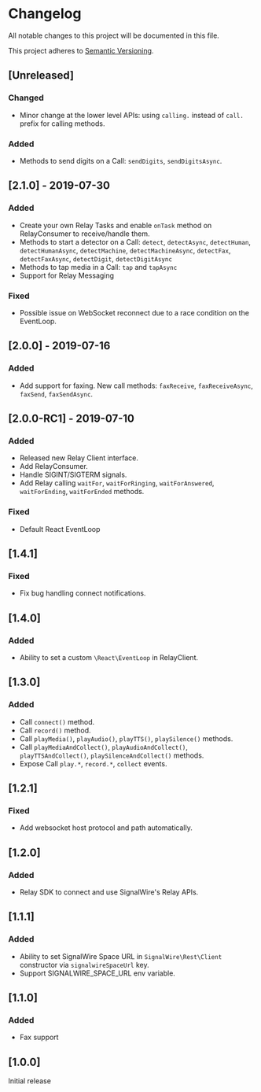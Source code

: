 # Changelog
All notable changes to this project will be documented in this file.

This project adheres to [Semantic Versioning](https://semver.org/spec/v2.0.0.html).

## [Unreleased]
### Changed
- Minor change at the lower level APIs: using `calling.` instead of `call.` prefix for calling methods.

### Added
- Methods to send digits on a Call: `sendDigits`, `sendDigitsAsync`.

## [2.1.0] - 2019-07-30
### Added
- Create your own Relay Tasks and enable `onTask` method on RelayConsumer to receive/handle them.
- Methods to start a detector on a Call: `detect`, `detectAsync`, `detectHuman`, `detectHumanAsync`, `detectMachine`, `detectMachineAsync`, `detectFax`, `detectFaxAsync`, `detectDigit`, `detectDigitAsync`
- Methods to tap media in a Call: `tap` and `tapAsync`
- Support for Relay Messaging

### Fixed
- Possible issue on WebSocket reconnect due to a race condition on the EventLoop.

## [2.0.0] - 2019-07-16
### Added
- Add support for faxing. New call methods: `faxReceive`, `faxReceiveAsync`, `faxSend`, `faxSendAsync`.

## [2.0.0-RC1] - 2019-07-10
### Added
- Released new Relay Client interface.
- Add RelayConsumer.
- Handle SIGINT/SIGTERM signals.
- Add Relay calling `waitFor`, `waitForRinging`, `waitForAnswered`, `waitForEnding`, `waitForEnded` methods.
### Fixed
- Default React EventLoop

## [1.4.1]
### Fixed
- Fix bug handling connect notifications.

## [1.4.0]
### Added
- Ability to set a custom `\React\EventLoop` in RelayClient.

## [1.3.0]
### Added
- Call `connect()` method.
- Call `record()` method.
- Call `playMedia()`, `playAudio()`, `playTTS()`, `playSilence()` methods.
- Call `playMediaAndCollect()`, `playAudioAndCollect()`, `playTTSAndCollect()`, `playSilenceAndCollect()` methods.
- Expose Call `play.*`, `record.*`, `collect` events.

## [1.2.1]
### Fixed
- Add websocket host protocol and path automatically.

## [1.2.0]
### Added
- Relay SDK to connect and use SignalWire's Relay APIs.

## [1.1.1]
### Added
- Ability to set SignalWire Space URL in `SignalWire\Rest\Client` constructor via `signalwireSpaceUrl` key.
- Support SIGNALWIRE_SPACE_URL env variable.

## [1.1.0]
### Added
- Fax support

## [1.0.0]

Initial release

<!---
### Added
### Changed
### Removed
### Fixed
### Security
-->
